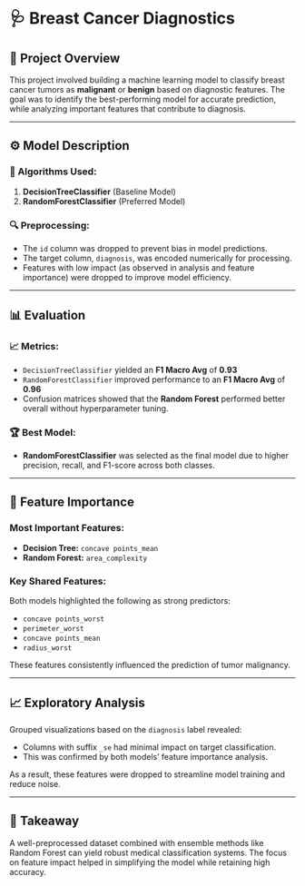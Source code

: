 # 🩺 Breast Cancer Diagnostics

## 🧠 Project Overview
This project involved building a machine learning model to classify breast cancer tumors as **malignant** or **benign** based on diagnostic features. The goal was to identify the best-performing model for accurate prediction, while analyzing important features that contribute to diagnosis.

---

## ⚙️ Model Description

### 🧪 Algorithms Used:
1. **DecisionTreeClassifier** (Baseline Model)
2. **RandomForestClassifier** (Preferred Model)

### 🔍 Preprocessing:
- The `id` column was dropped to prevent bias in model predictions.
- The target column, `diagnosis`, was encoded numerically for processing.
- Features with low impact (as observed in analysis and feature importance) were dropped to improve model efficiency.

---

## 📊 Evaluation

### 📈 Metrics:
- `DecisionTreeClassifier` yielded an **F1 Macro Avg** of **0.93**
- `RandomForestClassifier` improved performance to an **F1 Macro Avg** of **0.96**
- Confusion matrices showed that the **Random Forest** performed better overall without hyperparameter tuning.

### 🏆 Best Model:
- **RandomForestClassifier** was selected as the final model due to higher precision, recall, and F1-score across both classes.

---

## 🔎 Feature Importance

### Most Important Features:
- **Decision Tree:** `concave points_mean`
- **Random Forest:** `area_complexity`

### Key Shared Features:
Both models highlighted the following as strong predictors:
- `concave points_worst`
- `perimeter_worst`
- `concave points_mean`
- `radius_worst`

These features consistently influenced the prediction of tumor malignancy.

---

## 📈 Exploratory Analysis

Grouped visualizations based on the `diagnosis` label revealed:
- Columns with suffix `_se` had minimal impact on target classification.
- This was confirmed by both models’ feature importance analysis.

As a result, these features were dropped to streamline model training and reduce noise.

---

## 🧠 Takeaway
A well-preprocessed dataset combined with ensemble methods like Random Forest can yield robust medical classification systems. The focus on feature impact helped in simplifying the model while retaining high accuracy.
